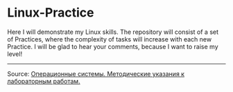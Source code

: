 # Linux-Practice
 Here I will demonstrate my Linux skills. The repository will consist of a set of Practices, where the complexity of tasks will increase with each new Practice. I will be glad to hear your comments, because I want to raise my level!

---

Source: [Операционные системы. Методические указания к лабораторным работам.](https://zephyrventum.github.io/download/linux1/index.htm)
